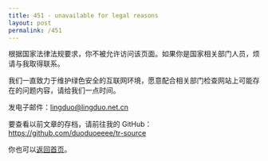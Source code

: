 ```yaml
---
title: 451 - unavailable for legal reasons
layout: post
permalink: /451
---
```


根据国家法律法规要求，你不被允许访问该页面。如果你是国家相关部门人员，烦请与我取得联系。

我们一直致力于维护绿色安全的互联网环境，愿意配合相关部门检查网站上可能存在的问题内容，请给我们一点时间。

发电子邮件：[lingduo@lingduo.net.cn](mailto:lingduo@lingduo.net.cn)

要查看以前文章的存档，请前往我的 GitHub：<https://github.com/duoduoeeee/tr-source>

你也可以[返回首页](https://lingduo.net.cn/)。